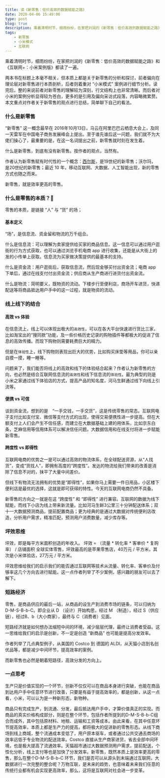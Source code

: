 ```yaml
---
title: 读《新零售：低价高效的数据赋能之路》
date: 2020-04-06 15:49:00
type: post
blog: true
description: 乘着清明时节，细雨纷纷，在家把刘润的《新零售：低价高效的数据赋能之路》和《互联网+：小米案例版》都读了一遍。
tags:
    - 新零售
    - 小米模式
    - 互联网
---
```


乘着清明时节，细雨纷纷，在家把刘润的《新零售：低价高效的数据赋能之路》和《互联网+：小米案例版》都读了一遍。

两本书在标题上本毫不相关，但本质上都是关于新零售的分析和探讨，前者偏向在理论层对新零售进行本质剖析，后者则着重对 “小米模式” 案例进行细节分析。读完后，整的来说前者对新零售的理解较为深刻，行文结构上也非常清晰。而后者对小米的案例分析显得较为苍白，更多的是引用及偏向采访式段落，内容略微累赘。本文重点对作者关于新零售的观点进行总结，简单聊下自己的看法。

### 什么是新零售

“新零售” 这一概念最早在 2016年10月13日，马云在阿里巴巴云栖息大会上，及同一天雷军在中国电子商务发展峰会上提出。至于谁先谁后这一问题，我们就不为大佬们操心了，最重要的是，在这一名词提出之前，新零售就时刻在发生着。

什么是新零售，到底有没有新零售。按作者的观点，当然有。

作者认为新零售赋有时代性的一个概念：[西尔斯](https://baike.baidu.com/item/%E8%A5%BF%E5%B0%94%E6%96%AF/9705569?fr=aladdin)，是19世纪的新零售；沃尔玛，是20世纪的新零售；最近 10 年，移动互联网、大数据、人工智能出现，新的零售方式也随之而来。

新零售，就是效率更高的零售。

### 什么是零售的本质？

零售的本质，是链接 “人” 与 “货” 的场；

#### 基本定义

“场”，是信息流、资金留和物流的万千组合。

什么是信息流：可以理解为卖家提供给买家的商品信息。这一信息可以通过用户逛街的行为方式获取，也可以通过浏览手机电商 app 进行收集，还能是从大街上的发的小传单上获取。信息流为买家做决策提供的最基本的支持。

什么是资金流：用户逛街后，获取信息流，然后现金够买付出资金流；电商 app 下单后，通过在线支付付出资金流；供应商从生产商进行进货付出资金流。

什么是物流：简明要义，既物资的流动。下楼步行至便利店，商场开车进货，快递配送等将商品抵达用户手中的这一过程，就是物资的流动。

### 线上线下的结合

#### 高效 vs 体验

在信息流上，线上可以体现出极大的`高效性`，可以在各大平台快速进行货比三家，比如淘宝出的“搜同款”功能，及一些价格历史记录的购物插件等都极大的促进了信息的高效传播。而现下购物则需要耗费巨大的精力。

但是在`体验性`上，线下购物则表现出巨大的优势，比如购买床垫等用品，你可以亲自摸一摸，睡一睡等。

问题来了，我们能否将线上的高效和线下的体验结合起来？作者认为新零售的方向，也必然是结合互联网信息流的`高效性`和线下信息流的`体验性`。最为典型的则是小米之家通过线下体验店的方式，提高产品的知名度，河马生鲜通过线下向线上引流等。

#### 便携 vs 可信

谈到资金流，想到的是　“一手交钱，一手交货”，这是传统零售的常态。互联网电子支付比如支付宝、微信等支付方式的出现，使得交易便携性进一步提高。但在大额支付上人们会产生不信任感，而建立在大数据基础上建的用体系，比如京东白条，芝麻信用等信用体系可以解决信任问题。大数据信用和在线支付将进一步赋能新零售。


#### 跨度性 vs 即得性

互联网电商的优势之一是可以通过高效的物流体系，在全球配送资源，从“人找货”，变成“货找人”，即拥有高度的“跨度性”。发达的物流给我们带来的改善是消除了信息不对的，抹平了大量中间差价。

但线下有物流无法拥有的优势是“即得性”，如果你马上需要一件日用品，小区楼下便利店是最优的选择，这就是即可获得的特性。今天的互联网电商仍然不具备。

新零售的方向之一就是在这 “跨度性” 和 “即得性” 进行兼容。互联网的数据为线下赋能，而线下小店为线上带来新流量。比如河马生鲜3公里三十分钟配送体系；双十一大数据预测商品，提前配置商品；更为经典的是通过大数据对传统便利店改造，分析用户需求，精准匹配，预测用户消费数量，减少库存等。

### 坪效思维

坪效，即是每平方米面积创造的年收入。
坪效 = （流量  * 转化率 * 客单价 * 复购率） /  店铺面积
全球实体零售，坪效最高的是苹果零售店，40万元 / 平方米，其次是小米体验店，27万元 / 平方米。

坪效思维给我们的启示我们的能否通过互联网等技术从流量、转化率、客单价及付够率这几个方向去进行赋能。这一点作者列举了不少案例，感兴趣的朋友可以去了解下。

### 短路经济

零售，是商品供应的最后一站，从商品的设生产到消费市场的链条，可以归纳为D-M-S-B-b-C。即企业从 D （设计）开始构思，经过 M （制造），经过 S（供应链），经过B、b（大小商家），最终与 C（消费者）见面。

短路经济就是如何想办法缩短中间的环境，减少层层代理，最终让消费者受益。这一思维给我们的启示是创新，不一定是创造 “新商品” 也可能是提高分发效率。

作者列举了几点典型例子，从美国的 Costco 到 德国的 ALDI，从天猫小店到名创优品等，都是减少中间环节，提高效率的案例。

而新零售也必然是朝着短路径，高效分发的方向上。

### 一点思考

生产只是价值实现的一个环节，创新不仅仅可以在商品本身进行突破，也能在商品到达用户手中任意环节进行改善，只要是有益于提高效率的，都是创新，从这一点看，小米，可以认为是一种新形态，新物种。

商品只有完成生产，到流通、分发，最后抵达用户手中，才算价值真正的实现。而商品的真实价格构成部分，则是在整个环节，包括作者所提到的D-M-S-B-b-C组合而成外，其中包括原材料、地租、运输和工资等成本。由此来看，在其中任意环节提高效率，本质上都是生产力的提高，都将极大的促进新的零售形态。从线下商场到线上商城，整个流通成本变低了，用户原本驱车，或者通过公共交通去商场的效率远低于专业物流的配送效率。Costco 直接从生产商家进货，省去全部中间环境，也是极大提高了流通效率。天猫超市通过大数据预测用户需求，提前配送，个性化分析，线上支付等也是加快了分发效率。新零售，既然本质上是效率更高的零售，那么在整个D-M-S-B-b-C 环节，我们是否可以从源头到末端通过互联网，大数据进行一次完整的整合呢？万物互联，是未来的趋势，也意味着未来我们任意的传统行业都有机会实现更高效率，那么，这将是互联网对社会进一步变革。
